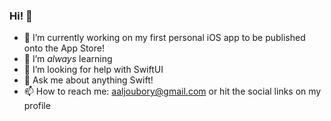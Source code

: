 ### Hi! 👋

- 🔭 I’m currently working on my first personal iOS app to be published onto the App Store!
- 🌱 I’m *always* learning
- 🤔 I’m looking for help with SwiftUI
- 💬 Ask me about anything Swift!
- 📫 How to reach me: aaljoubory@gmail.com or hit the social links on my profile
